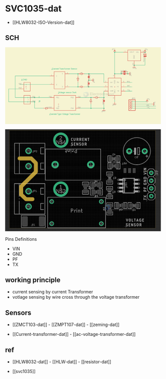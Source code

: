 
# SVC1035-dat 

- [[HLW8032-ISO-Version-dat]]

## SCH 

![](2025-05-21-16-21-04.png)


![](2023-11-01-18-27-25.png)


Pins Definitions 

- VIN
- GND
- PF
- TX 



## working principle 

- current sensing by current Transformer
- votlage sensing by wire cross through the voltage transformer 

## Sensors 

- [[ZMCT103-dat]] - [[ZMPT107-dat]] - [[zeming-dat]]

- [[Current-transformer-dat]] - [[ac-voltage-transformer-dat]]

## ref 

- [[HLW8032-dat]] - [[HLW-dat]] - [[resistor-dat]]

- [[svc1035]]
